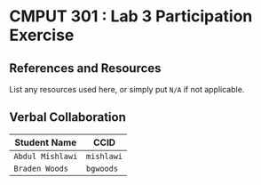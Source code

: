 # CMPUT 301 : Lab 3 Participation Exercise

## References and Resources

List any resources used here, or simply put `N/A` if not applicable.

## Verbal Collaboration

| Student Name | CCID      |
| ------------ | --------- |
| `Abdul Mishlawi`    | `mishlawi` |
| `Braden Woods` | `bgwoods`  |
